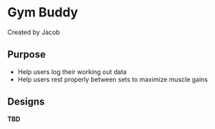 # Gym Buddy

Created by Jacob

## Purpose

- Help users log their working out data
- Help users rest properly between sets to maximize muscle gains

## Designs

**TBD**
